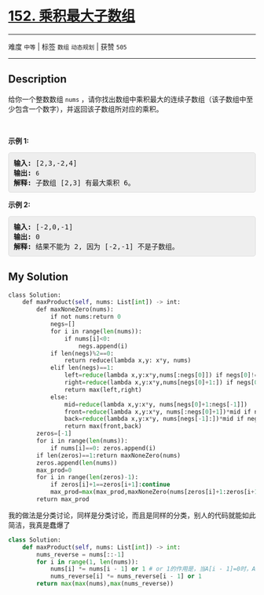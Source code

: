 # [152. 乘积最大子数组](https://leetcode-cn.com/problems/maximum-product-subarray/)

---

难度 `中等` | 标签 `数组` `动态规划`  | 获赞 `505`

---

## Description

<style>
section pre{
    background-color: #eee;
    border: 1px solid #ddd;
    padding:10px;
    border-radius: 5px;
}
</style>
<section>
<p>给你一个整数数组 <code>nums</code>&nbsp;，请你找出数组中乘积最大的连续子数组（该子数组中至少包含一个数字），并返回该子数组所对应的乘积。</p>
<p>&nbsp;</p>
<p><strong>示例 1:</strong></p>
<pre><strong>输入:</strong> [2,3,-2,4]
<strong>输出:</strong> <code>6</code>
<strong>解释:</strong>&nbsp;子数组 [2,3] 有最大乘积 6。
</pre>
<p><strong>示例 2:</strong></p>
<pre><strong>输入:</strong> [-2,0,-1]
<strong>输出:</strong> 0
<strong>解释:</strong>&nbsp;结果不能为 2, 因为 [-2,-1] 不是子数组。</pre>
</section>

## My Solution

```python
class Solution:
    def maxProduct(self, nums: List[int]) -> int:
        def maxNoneZero(nums):
            if not nums:return 0
            negs=[]
            for i in range(len(nums)):
                if nums[i]<0:
                    negs.append(i)
            if len(negs)%2==0:
                return reduce(lambda x,y: x*y, nums)
            elif len(negs)==1:
                left=reduce(lambda x,y:x*y,nums[:negs[0]]) if negs[0]!=0 else nums[negs[0]]
                right=reduce(lambda x,y:x*y,nums[negs[0]+1:]) if negs[0]!=len(nums)-1 else nums[negs[0]]
                return max(left,right)
            else:
                mid=reduce(lambda x,y:x*y, nums[negs[0]+1:negs[-1]])
                front=reduce(lambda x,y:x*y, nums[:negs[0]+1])*mid if negs[0]!=0 else nums[negs[0]]*mid
                back=reduce(lambda x,y:x*y, nums[negs[-1]:])*mid if negs[-1]!=len(nums)-1 else nums[negs[-1]]*mid
                return max(front,back)
        zeros=[-1]
        for i in range(len(nums)):
            if nums[i]==0: zeros.append(i)
        if len(zeros)==1:return maxNoneZero(nums)
        zeros.append(len(nums))
        max_prod=0
        for i in range(len(zeros)-1):
            if zeros[i]+1==zeros[i+1]:continue
            max_prod=max(max_prod,maxNoneZero(nums[zeros[i]+1:zeros[i+1]]))
        return max_prod
```

我的做法是分类讨论，同样是分类讨论，而且是同样的分类，别人的代码就能如此简洁，我真是蠢爆了

```python
class Solution:
    def maxProduct(self, nums: List[int]) -> int:
        nums_reverse = nums[::-1]
        for i in range(1, len(nums)):
            nums[i] *= nums[i - 1] or 1 # or 1的作用是，当A[i - 1]=0时，A[i]等于自身
            nums_reverse[i] *= nums_reverse[i - 1] or 1
        return max(max(nums),max(nums_reverse))
```


